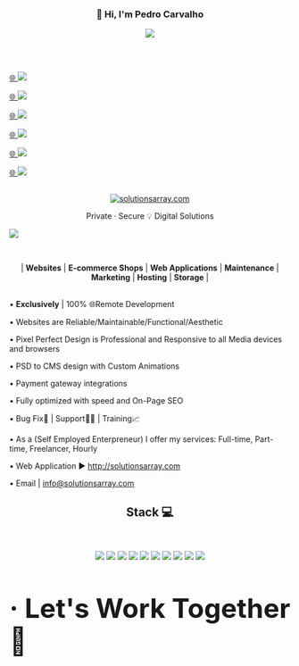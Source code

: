 <!-- WORK AREA | START


#0866ff #1877f2
#0866ff #1877f2


WORK AREA | END -->


<h3 align="center">👋 Hi, I'm Pedro Carvalho</a></p></h3>
<p align="center"><img src="https://readme-typing-svg.herokuapp.com?color=0357F7&lines=🌐+Web+Dev+from+Fafe,+Portugal+:)" /></p>


<h2> </h2>
<br>
<!--<p><a href="https://www.youtube.com/watch?v=xBdfI6vz1Lw"><img src="http://mixed.solutionsarray.com/wp-content/uploads/2024/01/click3.png"></a><a href="https://www.youtube.com/watch?v=xBdfI6vz1Lw">🌐</a><a href="https://www.youtube.com/watch?v=xBdfI6vz1Lw"><img src="https://img.shields.io/badge/Experiences-red?style=for-the-badge&logo=youtube&logoColor=white"></a></p>-->

<p></a><a href="http://solutionsarray.com/">🌐&nbsp;</a><a href="http://solutionsarray.com/"><img src="https://img.shields.io/badge/SolutionsArray-Business%20Pitch-89cff0"></a></p>

<p></a><a href="http://solutionsarray.com/portfolio">🌐&nbsp;</a><a href="http://solutionsarray.com/portfolio"><img src="https://img.shields.io/badge/SolutionsArray-Portfolio-f1ebeb"</a></p>

<p></a><a href="https://www.facebook.com/solutionsarray">🌐&nbsp;</a><a href="https://www.facebook.com/solutionsarray"><img src="https://img.shields.io/badge/SolutionsArray-Facebook-1877f2"</a></p>

<p></a><a href="https://mixed.solutionsarray.com/cv/">🌐&nbsp;</a><a href="https://mixed.solutionsarray.com/cv/"><img src="https://img.shields.io/badge/Pedro Carvalho-Curriculum%20Vitae-7abaca"></a></p>    

<p></a><a href="https://www.upwork.com/freelancers/~01fffa4af07a0652d8?viewMode=1">🌐&nbsp;</a><a href="https://www.upwork.com/freelancers/~01fffa4af07a0652d8?viewMode=1"><img src="https://img.shields.io/badge/Pedro Carvalho-Upwork-14a800"></a></p> 

<p></a><a href="https://www.linkedin.com/in/SolutionsArray/">🌐&nbsp;</a><a href="https://www.linkedin.com/in/SolutionsArray/"><img src="https://img.shields.io/badge/Solutions%20Array-%230077B5.svg?style=for-the-badge&amp;logo=linkedin&amp;logoColor=white"></a></p>




<h2> </h2>
<p align="center"><a href="https://solutionsarray.com/"><img src="http://mixed.solutionsarray.com/wp-content/uploads/2023/10/SolutionsArray1.com_.png" alt="solutionsarray.com"></a></p>
<p align="center">Private · Secure 💡 Digital Solutions</p>
<p><a href="https://solutionsarray.com/"><img src="http://mixed.solutionsarray.com/wp-content/uploads/2023/09/SolutionsArray_Homepage.png"></a></p>

<br>
<p align="center">| <b>Websites</b> | <b>E-commerce Shops</b> | <b> Web Applications</b> | <b>Maintenance</b> | <b>Marketing</b> | <b>Hosting</b> | <b>Storage</b> |</p>
<br>
• <b>Exclusively</b> | 100% 🌐Remote Development </p>
• Websites are Reliable/Maintainable/Functional/Aesthetic</p>
• Pixel Perfect Design is Professional and Responsive to all Media devices and browsers</p>
• PSD to CMS design with Custom Animations</p>
• Payment gateway integrations</p>
• Fully optimized with speed and On-Page SEO</p>
• Bug Fix🐞 | Support👨‍🔧 | Training📈</p>
• As a (Self Employed Enterpreneur) I offer my services: Full-time, Part-time, Freelancer, Hourly</br></p>
• Web Application ► <a href="https://solutionsarray.com/"> http://solutionsarray.com </a></p>
• Email | <a href=mailto:"info@solutionsarray.com"> info@solutionsarray.com </a>


<br>
<h2 align="center">Stack 💻</h2>
<br>

<p align="center">
<img src="https://img.shields.io/badge/-php-black?style=flat-square&logo=php">
<img src="https://img.shields.io/badge/-Laravel-black?style=flat-square&logo=laravel">
<img src="https://img.shields.io/badge/-HTML-black?style=flat-square&logo=html">
<img src="https://img.shields.io/badge/-CSS-black?style=flat-square&logo=css">
<img src="https://img.shields.io/badge/-JavaScript-black?style=flat-square&logo=javascript">
<img src="https://img.shields.io/badge/-React-black?style=flat-square&logo=react">
<img src="https://img.shields.io/badge/-NEXT.js-black?style=flat-square&logo=next.js">
<img src="https://img.shields.io/badge/-node.js-black?style=flat-square&logo=node.js">
<img src="https://img.shields.io/badge/-NGINX-black?style=flat-square&logo=nginx">
<img src="https://img.shields.io/badge/-PostgreSQL-black?style=flat-square&logo=PHP">
</p>


<br>
<h3 align="left"><font size="25">· Let's Work Together 🤝</font></h3>








<!-- TEMP WORK AREA | START 




space




<!-- TEMP WORK AREA | END -->










<!--
**pedrocarvalho/pedrocarvalho** is a ✨ _special_ ✨ repository because its `README.md` (this file) appears on your GitHub profile.

Here are some ideas to get you started:

- 🔭 I’m currently working on ...
- 🌱 I’m currently learning ...
- 👯 I’m looking to collaborate on ...
- 🤔 I’m looking for help with ...
- 💬 Ask me about ...
- 📫 How to reach me: ...
- 😄 Pronouns: ...
- ⚡ Fun fact: ...
-->
